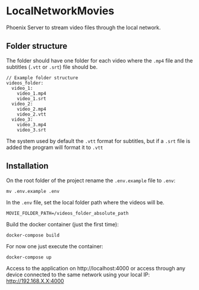 # LocalNetworkMovies
Phoenix Server to stream video files through the local network.

## Folder structure
The folder should have one folder for each video where the `.mp4` file and the subtitles (`.vtt` or `.srt`) file should be.

```
// Example folder structure
videos_folder:
  video_1:
    video_1.mp4
    video_1.srt
  video_2:
    video_2.mp4
    video_2.vtt
  video_3:
    video_3.mp4
    video_3.srt
```

The system used by default the `.vtt` format for subtitles, but if a `.srt` file is added the program will format it to `.vtt`

## Installation
On the root folder of the project rename the `.env.example` file to `.env`:

```
mv .env.example .env
```

In the `.env` file, set the local folder path where the videos will be.

```
MOVIE_FOLDER_PATH=/videos_folder_absolute_path
```

Build the docker container (just the first time):

```
docker-compose build
```

For now one just execute the container:

```
docker-compose up
```

Access to the application on http://localhost:4000 or access through any device connected to the same network using your local IP: http://192.168.X.X:4000

